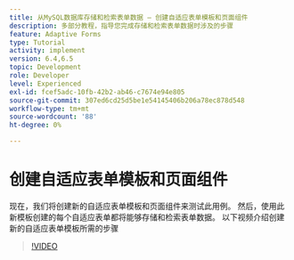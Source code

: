```yaml
---
title: 从MySQL数据库存储和检索表单数据 — 创建自适应表单模板和页面组件
description: 多部分教程，指导您完成存储和检索表单数据时涉及的步骤
feature: Adaptive Forms
type: Tutorial
activity: implement
version: 6.4,6.5
topic: Development
role: Developer
level: Experienced
exl-id: fcef5adc-10fb-42b2-ab46-c7674e94e805
source-git-commit: 307ed6cd25d5be1e54145406b206a78ec878d548
workflow-type: tm+mt
source-wordcount: '88'
ht-degree: 0%

---
```


# 创建自适应表单模板和页面组件

现在，我们将创建新的自适应表单模板和页面组件来测试此用例。 然后，使用此新模板创建的每个自适应表单都将能够存储和检索表单数据。
以下视频介绍创建新的自适应表单模板所需的步骤
>[!VIDEO](https://video.tv.adobe.com/v/27828?quality=9&learn=on)
